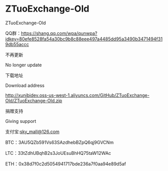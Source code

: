 # ZTuoExchange-Old
 ZTuoExchange-Old
 
QQ群：https://shang.qq.com/wpa/qunwpa?idkey=80efe8528fa54a30bc9b8c88eee497a4485dd95a3490b3471494f319db55accc

不再更新

No longer update


下载地址

Download address

http://xunibidev.oss-us-west-1.aliyuncs.com/GitHub/ZTuoExchange-Old/ZTuoExchange-Old.zip


捐赠支持

Giving support

支付宝:sky_mall@126.com

BTC：3AU5QZb591Vs63SAzdhebBZpQ6qj9GVCNm

LTC：33tZdhUBqhB2s3JoUEsuBhHQ75taW12WAc

ETH：0x38d7f0c2d5054941717bde236a7f0aa94e89d5af
